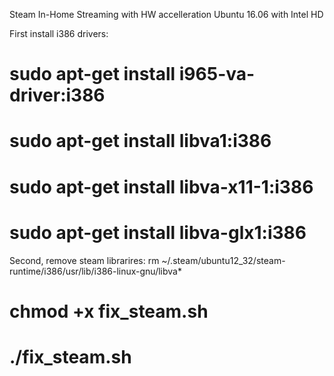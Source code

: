  Steam In-Home Streaming with HW accelleration
 Ubuntu 16.06 with Intel HD

First install i386 drivers:
# sudo apt-get install i965-va-driver:i386
# sudo apt-get install libva1:i386
# sudo apt-get install libva-x11-1:i386
# sudo apt-get install libva-glx1:i386

Second, remove steam librarires:
rm ~/.steam/ubuntu12_32/steam-runtime/i386/usr/lib/i386-linux-gnu/libva*


# chmod +x fix_steam.sh
# ./fix_steam.sh
